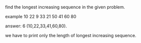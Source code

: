 find the longest increasing sequence in the given problem.

example 
10 22 9 33 21 50 41 60 80

answer: 6 (10,22,33,41,60,80).

we have to print only the length of longest increasing sequence.
